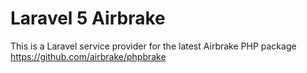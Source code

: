 # Laravel 5 Airbrake

This is a Laravel service provider for the latest Airbrake PHP package https://github.com/airbrake/phpbrake
